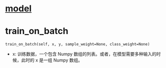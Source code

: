 # [model](https://keras.io/models/model/)

# train_on_batch
```
train_on_batch(self, x, y, sample_weight=None, class_weight=None)
```

- x: 训练数据，一个包含 Numpy 数组的列表。或者，在模型需要多种输入的时候，此时的 x 是一组 Numpy 数组。

